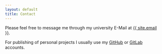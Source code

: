 ```yaml
---
layout: default
title: Contact
---
```


Please feel free to message me through my university E-Mail at <a href="mailto:{{ site.email }}">{{ site.email }}</a>.

For publishing of personal projects I usually use my [GitHub](https://github.com/Nordegraf) or [GitLab](https://gitlab.com/nordegraf) accounts.